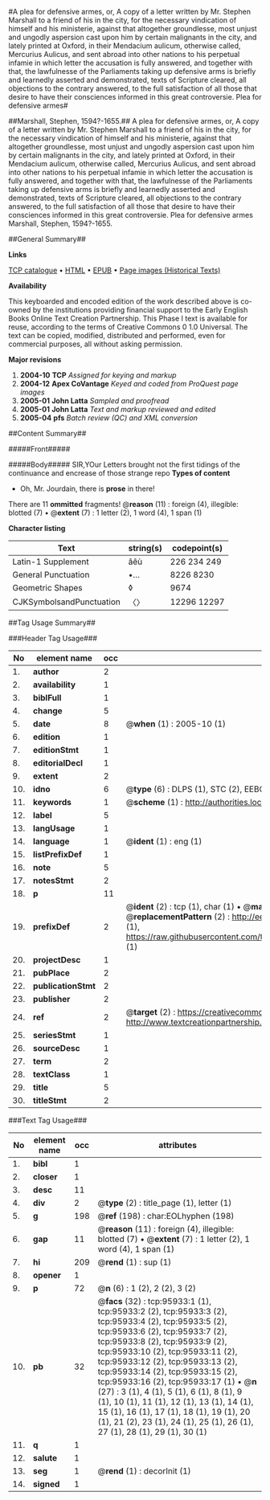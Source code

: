 #A plea for defensive armes, or, A copy of a letter written by Mr. Stephen Marshall to a friend of his in the city, for the necessary vindication of himself and his ministerie, against that altogether groundlesse, most unjust and ungodly aspersion cast upon him by certain malignants in the city, and lately printed at Oxford, in their Mendacium aulicum, otherwise called, Mercurius Aulicus, and sent abroad into other nations to his perpetual infamie in which letter the accusation is fully answered, and together with that, the lawfulnesse of the Parliaments taking up defensive arms is briefly and learnedly asserted and demonstrated, texts of Scripture cleared, all objections to the contrary answered, to the full satisfaction of all those that desire to have their consciences informed in this great controversie. Plea for defensive armes#

##Marshall, Stephen, 1594?-1655.##
A plea for defensive armes, or, A copy of a letter written by Mr. Stephen Marshall to a friend of his in the city, for the necessary vindication of himself and his ministerie, against that altogether groundlesse, most unjust and ungodly aspersion cast upon him by certain malignants in the city, and lately printed at Oxford, in their Mendacium aulicum, otherwise called, Mercurius Aulicus, and sent abroad into other nations to his perpetual infamie in which letter the accusation is fully answered, and together with that, the lawfulnesse of the Parliaments taking up defensive arms is briefly and learnedly asserted and demonstrated, texts of Scripture cleared, all objections to the contrary answered, to the full satisfaction of all those that desire to have their consciences informed in this great controversie.
Plea for defensive armes
Marshall, Stephen, 1594?-1655.

##General Summary##

**Links**

[TCP catalogue](http://www.ota.ox.ac.uk/tcp/)  • 
[HTML](http://tei.it.ox.ac.uk/tcp/Texts-HTML/free/A52/A52047.html)  • 
[EPUB](http://tei.it.ox.ac.uk/tcp/Texts-EPUB/free/A52/A52047.epub) • 
[Page images (Historical Texts)](https://data.historicaltexts.jisc.ac.uk/view?pubId=eebo-12951598e&pageId=eebo-12951598e-95933-1)

**Availability**

This keyboarded and encoded edition of the
	       work described above is co-owned by the institutions
	       providing financial support to the Early English Books
	       Online Text Creation Partnership. This Phase I text is
	       available for reuse, according to the terms of Creative
	       Commons 0 1.0 Universal. The text can be copied,
	       modified, distributed and performed, even for
	       commercial purposes, all without asking permission.

**Major revisions**

1. __2004-10__ __TCP__ *Assigned for keying and markup*
1. __2004-12__ __Apex CoVantage__ *Keyed and coded from ProQuest page images*
1. __2005-01__ __John Latta__ *Sampled and proofread*
1. __2005-01__ __John Latta__ *Text and markup reviewed and edited*
1. __2005-04__ __pfs__ *Batch review (QC) and XML conversion*

##Content Summary##

#####Front#####

#####Body#####
SIR,YOur Letters brought not the first tidings of the continuance and encrease of those strange repo
**Types of content**

  * Oh, Mr. Jourdain, there is **prose** in there!

There are 11 **ommitted** fragments! 
 @__reason__ (11) : foreign (4), illegible: blotted (7)  •  @__extent__ (7) : 1 letter (2), 1 word (4), 1 span (1)

**Character listing**


|Text|string(s)|codepoint(s)|
|---|---|---|
|Latin-1 Supplement|âêù|226 234 249|
|General Punctuation|•…|8226 8230|
|Geometric Shapes|◊|9674|
|CJKSymbolsandPunctuation|〈〉|12296 12297|

##Tag Usage Summary##

###Header Tag Usage###

|No|element name|occ|attributes|
|---|---|---|---|
|1.|__author__|2||
|2.|__availability__|1||
|3.|__biblFull__|1||
|4.|__change__|5||
|5.|__date__|8| @__when__ (1) : 2005-10 (1)|
|6.|__edition__|1||
|7.|__editionStmt__|1||
|8.|__editorialDecl__|1||
|9.|__extent__|2||
|10.|__idno__|6| @__type__ (6) : DLPS (1), STC (2), EEBO-CITATION (1), OCLC (1), VID (1)|
|11.|__keywords__|1| @__scheme__ (1) : http://authorities.loc.gov/ (1)|
|12.|__label__|5||
|13.|__langUsage__|1||
|14.|__language__|1| @__ident__ (1) : eng (1)|
|15.|__listPrefixDef__|1||
|16.|__note__|5||
|17.|__notesStmt__|2||
|18.|__p__|11||
|19.|__prefixDef__|2| @__ident__ (2) : tcp (1), char (1)  •  @__matchPattern__ (2) : ([0-9\-]+):([0-9IVX]+) (1), (.+) (1)  •  @__replacementPattern__ (2) : http://eebo.chadwyck.com/downloadtiff?vid=$1&page=$2 (1), https://raw.githubusercontent.com/textcreationpartnership/Texts/master/tcpchars.xml#$1 (1)|
|20.|__projectDesc__|1||
|21.|__pubPlace__|2||
|22.|__publicationStmt__|2||
|23.|__publisher__|2||
|24.|__ref__|2| @__target__ (2) : https://creativecommons.org/publicdomain/zero/1.0/ (1), http://www.textcreationpartnership.org/docs/. (1)|
|25.|__seriesStmt__|1||
|26.|__sourceDesc__|1||
|27.|__term__|2||
|28.|__textClass__|1||
|29.|__title__|5||
|30.|__titleStmt__|2||


###Text Tag Usage###

|No|element name|occ|attributes|
|---|---|---|---|
|1.|__bibl__|1||
|2.|__closer__|1||
|3.|__desc__|11||
|4.|__div__|2| @__type__ (2) : title_page (1), letter (1)|
|5.|__g__|198| @__ref__ (198) : char:EOLhyphen (198)|
|6.|__gap__|11| @__reason__ (11) : foreign (4), illegible: blotted (7)  •  @__extent__ (7) : 1 letter (2), 1 word (4), 1 span (1)|
|7.|__hi__|209| @__rend__ (1) : sup (1)|
|8.|__opener__|1||
|9.|__p__|72| @__n__ (6) : 1 (2), 2 (2), 3 (2)|
|10.|__pb__|32| @__facs__ (32) : tcp:95933:1 (1), tcp:95933:2 (2), tcp:95933:3 (2), tcp:95933:4 (2), tcp:95933:5 (2), tcp:95933:6 (2), tcp:95933:7 (2), tcp:95933:8 (2), tcp:95933:9 (2), tcp:95933:10 (2), tcp:95933:11 (2), tcp:95933:12 (2), tcp:95933:13 (2), tcp:95933:14 (2), tcp:95933:15 (2), tcp:95933:16 (2), tcp:95933:17 (1)  •  @__n__ (27) : 3 (1), 4 (1), 5 (1), 6 (1), 8 (1), 9 (1), 10 (1), 11 (1), 12 (1), 13 (1), 14 (1), 15 (1), 16 (1), 17 (1), 18 (1), 19 (1), 20 (1), 21 (2), 23 (1), 24 (1), 25 (1), 26 (1), 27 (1), 28 (1), 29 (1), 30 (1)|
|11.|__q__|1||
|12.|__salute__|1||
|13.|__seg__|1| @__rend__ (1) : decorInit (1)|
|14.|__signed__|1||
